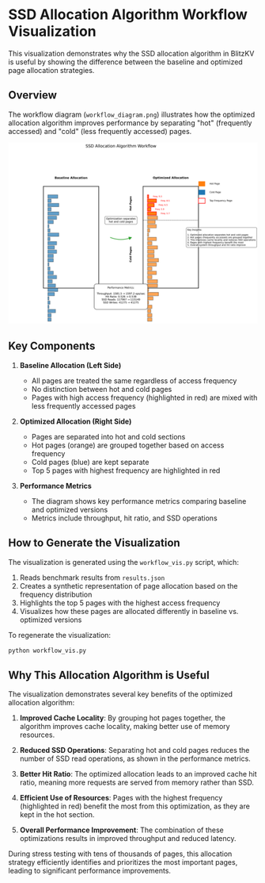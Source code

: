 # SSD Allocation Algorithm Workflow Visualization

This visualization demonstrates why the SSD allocation algorithm in BlitzKV is useful by showing the difference between the baseline and optimized page allocation strategies.

## Overview

The workflow diagram (`workflow_diagram.png`) illustrates how the optimized allocation algorithm improves performance by separating "hot" (frequently accessed) and "cold" (less frequently accessed) pages.

![SSD Allocation Algorithm Workflow](workflow_diagram.png)

## Key Components

1. **Baseline Allocation (Left Side)**
   - All pages are treated the same regardless of access frequency
   - No distinction between hot and cold pages
   - Pages with high access frequency (highlighted in red) are mixed with less frequently accessed pages

2. **Optimized Allocation (Right Side)**
   - Pages are separated into hot and cold sections
   - Hot pages (orange) are grouped together based on access frequency
   - Cold pages (blue) are kept separate
   - Top 5 pages with highest frequency are highlighted in red

3. **Performance Metrics**
   - The diagram shows key performance metrics comparing baseline and optimized versions
   - Metrics include throughput, hit ratio, and SSD operations

## How to Generate the Visualization

The visualization is generated using the `workflow_vis.py` script, which:

1. Reads benchmark results from `results.json`
2. Creates a synthetic representation of page allocation based on the frequency distribution
3. Highlights the top 5 pages with the highest access frequency
4. Visualizes how these pages are allocated differently in baseline vs. optimized versions

To regenerate the visualization:

```bash
python workflow_vis.py
```

## Why This Allocation Algorithm is Useful

The visualization demonstrates several key benefits of the optimized allocation algorithm:

1. **Improved Cache Locality**: By grouping hot pages together, the algorithm improves cache locality, making better use of memory resources.

2. **Reduced SSD Operations**: Separating hot and cold pages reduces the number of SSD read operations, as shown in the performance metrics.

3. **Better Hit Ratio**: The optimized allocation leads to an improved cache hit ratio, meaning more requests are served from memory rather than SSD.

4. **Efficient Use of Resources**: Pages with the highest frequency (highlighted in red) benefit the most from this optimization, as they are kept in the hot section.

5. **Overall Performance Improvement**: The combination of these optimizations results in improved throughput and reduced latency.

During stress testing with tens of thousands of pages, this allocation strategy efficiently identifies and prioritizes the most important pages, leading to significant performance improvements.